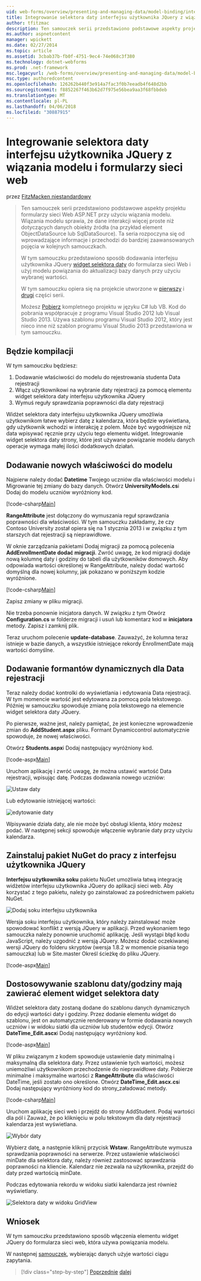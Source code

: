 ```yaml
---
uid: web-forms/overview/presenting-and-managing-data/model-binding/integrating-jquery-ui
title: Integrowanie selektora daty interfejsu użytkownika JQuery z wiązania modelu i formularzy sieci web | Dokumentacja firmy Microsoft
author: tfitzmac
description: Ten samouczek serii przedstawiono podstawowe aspekty projektu formularzy sieci Web ASP.NET przy użyciu wiązania modelu. Wiązania modelu sprawia, że dane interakcji więcej proste-...
ms.author: aspnetcontent
manager: wpickett
ms.date: 02/27/2014
ms.topic: article
ms.assetid: 3cbab37b-fb0f-4751-9ec4-74e068c3f380
ms.technology: dotnet-webforms
ms.prod: .net-framework
msc.legacyurl: /web-forms/overview/presenting-and-managing-data/model-binding/integrating-jquery-ui
msc.type: authoredcontent
ms.openlocfilehash: 126262b440f3e914a7fac3f0b7eeadb4f648d2bb
ms.sourcegitcommit: f8852267f463b62d7f975e56bea9aa3f68fbbdeb
ms.translationtype: MT
ms.contentlocale: pl-PL
ms.lasthandoff: 04/06/2018
ms.locfileid: "30887915"
---
```

<a name="integrating-jquery-ui-datepicker-with-model-binding-and-web-forms"></a>Integrowanie selektora daty interfejsu użytkownika JQuery z wiązania modelu i formularzy sieci web
====================
przez [FitzMacken niestandardowy](https://github.com/tfitzmac)

> Ten samouczek serii przedstawiono podstawowe aspekty projektu formularzy sieci Web ASP.NET przy użyciu wiązania modelu. Wiązania modelu sprawia, że dane interakcji więcej proste niż dotyczących danych obiekty źródła (na przykład element ObjectDataSource lub SqlDataSource). Ta seria rozpoczyna się od wprowadzające informacje i przechodzi do bardziej zaawansowanych pojęcia w kolejnych samouczkach.
> 
> W tym samouczku przedstawiono sposób dodawania interfejsu użytkownika JQuery [widget selektora daty](http://jqueryui.com/datepicker/) do formularza sieci Web i użyj modelu powiązania do aktualizacji bazy danych przy użyciu wybranej wartości.
> 
> W tym samouczku opiera się na projekcie utworzone w [pierwszy](retrieving-data.md) i [drugi](updating-deleting-and-creating-data.md) części serii.
> 
> Możesz [Pobierz](https://go.microsoft.com/fwlink/?LinkId=286116) kompletnego projektu w języku C# lub VB. Kod do pobrania współpracuje z programu Visual Studio 2012 lub Visual Studio 2013. Używa szablonu programu Visual Studio 2012, który jest nieco inne niż szablon programu Visual Studio 2013 przedstawiona w tym samouczku.


## <a name="what-youll-build"></a>Będzie kompilacji

W tym samouczku będziesz:

1. Dodawanie właściwości do modelu do rejestrowania studenta Data rejestracji
2. Włącz użytkownikowi na wybranie daty rejestracji za pomocą elementu widget selektora daty interfejsu użytkownika JQuery
3. Wymuś reguły sprawdzania poprawności dla daty rejestracji

Widżet selektora daty interfejsu użytkownika JQuery umożliwia użytkownikom łatwe wybierz datę z kalendarza, która będzie wyświetlana, gdy użytkownik wchodzi w interakcję z polem. Może być wygodniejsze niż data wpisywać ręcznie przy użyciu tego elementu widget. Integrowanie widget selektora daty strony, które jest używane powiązanie modelu danych operacje wymaga małej ilości dodatkowych działań.

## <a name="add-a-new-property-to-the-model"></a>Dodawanie nowych właściwości do modelu

Najpierw należy dodać **Datetime** Twojego uczniów dla właściwości modelu i Migrowanie tej zmiany do bazy danych. Otwórz **UniversityModels.cs**i Dodaj do modelu uczniów wyróżniony kod.

[!code-csharp[Main](integrating-jquery-ui/samples/sample1.cs?highlight=16-18)]

**RangeAttribute** jest dołączony do wymuszania reguł sprawdzania poprawności dla właściwości. W tym samouczku zakładamy, że czy Contoso University został opiera się na 1 stycznia 2013 i w związku z tym starszych dat rejestracji są nieprawidłowe.

W oknie zarządzania pakietami Dodaj migracji za pomocą polecenia **AddEnrollmentDate dodać migracji**. Zwróć uwagę, że kod migracji dodaje nową kolumnę daty i godziny do tabeli dla użytkowników domowych. Aby odpowiada wartości określonej w RangeAttribute, należy dodać wartość domyślną dla nowej kolumny, jak pokazano w poniższym kodzie wyróżnione.

[!code-csharp[Main](integrating-jquery-ui/samples/sample2.cs?highlight=11)]

Zapisz zmiany w pliku migracji.

Nie trzeba ponownie inicjatora danych. W związku z tym Otwórz **Configuration.cs** w folderze migracji i usuń lub komentarz kod w **inicjatora** metody. Zapisz i zamknij plik.

Teraz uruchom polecenie **update-database**. Zauważyć, że kolumna teraz istnieje w bazie danych, a wszystkie istniejące rekordy EnrollmentDate mają wartości domyślne.

## <a name="add-dynamic-controls-for-enrollment-date"></a>Dodawanie formantów dynamicznych dla Data rejestracji

Teraz należy dodać kontrolki do wyświetlania i edytowania Data rejestracji. W tym momencie wartość jest edytowana za pomocą pola tekstowego. Później w samouczku spowoduje zmianę pola tekstowego na elemencie widget selektora daty JQuery.

Po pierwsze, ważne jest, należy pamiętać, że jest konieczne wprowadzenie zmian do **AddStudent.aspx** pliku. Formant Dynamiccontrol automatycznie spowoduje, że nowej właściwości.

Otwórz **Students.aspx**i Dodaj następujący wyróżniony kod.

[!code-aspx[Main](integrating-jquery-ui/samples/sample3.aspx?highlight=13)]

Uruchom aplikację i zwróć uwagę, że można ustawić wartość Data rejestracji, wpisując datę. Podczas dodawania nowego uczniów:

![Ustaw daty](integrating-jquery-ui/_static/image1.png)

Lub edytowanie istniejącej wartości:

![edytowanie daty](integrating-jquery-ui/_static/image2.png)

Wpisywanie działa daty, ale nie może być obsługi klienta, który możesz podać. W następnej sekcji spowoduje włączenie wybranie daty przy użyciu kalendarza.

## <a name="install-nuget-package-to-work-with-jquery-ui"></a>Zainstaluj pakiet NuGet do pracy z interfejsu użytkownika JQuery

**Interfejsu użytkownika soku** pakietu NuGet umożliwia łatwą integrację widżetów interfejsu użytkownika JQuery do aplikacji sieci web. Aby korzystać z tego pakietu, należy go zainstalować za pośrednictwem pakietu NuGet.

![Dodaj soku interfejsu użytkownika](integrating-jquery-ui/_static/image3.png)

Wersja soku interfejsu użytkownika, który należy zainstalować może spowodować konflikt z wersją JQuery w aplikacji. Przed wykonaniem tego samouczka należy ponownie uruchomić aplikację. Jeśli wystąpi błąd kodu JavaScript, należy uzgodnić z wersją JQuery. Możesz dodać oczekiwanej wersji JQuery do folderu skryptów (wersja 1.8.2 w momencie pisania tego samouczka) lub w Site.master Określ ścieżkę do pliku JQuery.

[!code-aspx[Main](integrating-jquery-ui/samples/sample4.aspx)]

## <a name="customize-datetime-template-to-include-datepicker-widget"></a>Dostosowywanie szablonu daty/godziny mają zawierać element widget selektora daty

Widżet selektora daty zostaną dodane do szablonu danych dynamicznych do edycji wartości daty i godziny. Przez dodanie elementu widget do szablonu, jest on automatycznie renderowany w formie dodawania nowych uczniów i w widoku siatki dla uczniów lub studentów edycji. Otwórz **DateTime\_Edit.ascx**i Dodaj następujący wyróżniony kod.

[!code-aspx[Main](integrating-jquery-ui/samples/sample5.aspx?highlight=3)]

W pliku związanym z kodem spowoduje ustawienie daty minimalną i maksymalną dla selektora daty. Przez ustawienie tych wartości, możesz uniemożliwi użytkownikom przechodzenie do nieprawidłowe daty. Pobierze minimalne i maksymalne wartości z **RangeAttribute** dla właściwości DateTime, jeśli zostało ono określone. Otwórz **DateTime\_Edit.ascx.cs**i Dodaj następujący wyróżniony kod do strony\_załadować metody.

[!code-csharp[Main](integrating-jquery-ui/samples/sample6.cs?highlight=9-14)]

Uruchom aplikację sieci web i przejdź do strony AddStudent. Podaj wartości dla pól i Zauważ, że po kliknięciu w polu tekstowym dla daty rejestracji kalendarza jest wyświetlana.

![Wybór daty](integrating-jquery-ui/_static/image4.png)

Wybierz datę, a następnie kliknij przycisk **Wstaw**. RangeAttribute wymusza sprawdzania poprawności na serwerze. Przez ustawienie właściwości minDate dla selektora daty, należy również zastosować sprawdzania poprawności na kliencie. Kalendarz nie zezwala na użytkownika, przejdź do daty przed wartością minDate.

Podczas edytowania rekordu w widoku siatki kalendarza jest również wyświetlany.

![Selektora daty w widoku GridView](integrating-jquery-ui/_static/image5.png)

## <a name="conclusion"></a>Wniosek

W tym samouczku przedstawiono sposób włączenia elementu widget JQuery do formularza sieci web, która używa powiązania modelu.

W następnej [samouczek](using-query-string-values-to-retrieve-data.md), wybierając danych użyje wartości ciągu zapytania.

> [!div class="step-by-step"]
> [Poprzednie](sorting-paging-and-filtering-data.md)
> [dalej](using-query-string-values-to-retrieve-data.md)
